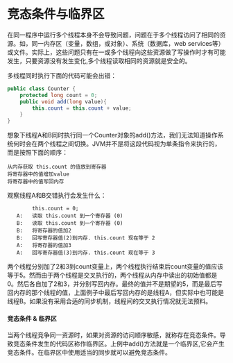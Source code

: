 # 竞态条件与临界区

在同一程序中运行多个线程本身不会导致问题，问题在于多个线程访问了相同的资源。如，同一内存区（变量，数组，或对象）、系统（数据库，web services等）或文件。实际上，这些问题只有在一或多个线程向这些资源做了写操作时才有可能发生，只要资源没有发生变化,多个线程读取相同的资源就是安全的。



多线程同时执行下面的代码可能会出错：

````java
public class Counter {
    protected long count = 0;
    public void add(long value){
        this.count = this.count + value;  
    }
}
````



想象下线程A和B同时执行同一个Counter对象的add()方法，我们无法知道操作系统何时会在两个线程之间切换。JVM并不是将这段代码视为单条指令来执行的，而是按照下面的顺序：

```
从内存获取 this.count 的值放到寄存器
将寄存器中的值增加value
将寄存器中的值写回内存
```

观察线程A和B交错执行会发生什么：

```
	    this.count = 0;
   A:	读取 this.count 到一个寄存器 (0)
   B:	读取 this.count 到一个寄存器 (0)
   B: 	将寄存器的值加2
   B:	回写寄存器值(2)到内存. this.count 现在等于 2
   A:	将寄存器的值加3
   A:	回写寄存器值(3)到内存. this.count 现在等于 3
```

两个线程分别加了2和3到count变量上，两个线程执行结束后count变量的值应该等于5。然而由于两个线程是交叉执行的，两个线程从内存中读出的初始值都是0。然后各自加了2和3，并分别写回内存。最终的值并不是期望的5，而是最后写回内存的那个线程的值，上面例子中最后写回内存的是线程A，但实际中也可能是线程B。如果没有采用合适的同步机制，线程间的交叉执行情况就无法预料。

#### 竞态条件 & 临界区

当两个线程竞争同一资源时，如果对资源的访问顺序敏感，就称存在竞态条件。导致竞态条件发生的代码区称作临界区。上例中add()方法就是一个临界区,它会产生竞态条件。在临界区中使用适当的同步就可以避免竞态条件。